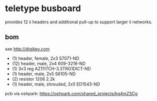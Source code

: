# teletype busboard

provides 12 ii headers and additional pull-up to support larger ii networks.

## bom

see http://digikey.com

* (1) header, female, 2x3 S7071-ND
* (12) header, male, 2x4 609-3218-ND 
* (1) 3v3 reg AZ1117CH-3.3TRG1DICT-ND
* (1) header, male, 2x5 S6105-ND 
* (2) resistor 1206 2.2k
* (1) header, male, shrouded, 2x5 ED1543-ND 

pcb via oshpark: https://oshpark.com/shared_projects/kg4mZSCg 
